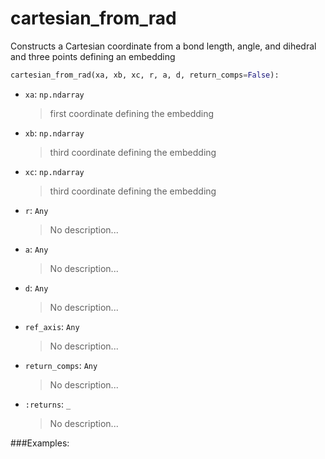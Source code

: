 # <a id="McUtils.McUtils.Numputils.VectorOps.cartesian_from_rad">cartesian_from_rad</a>

Constructs a Cartesian coordinate from a bond length, angle, and dihedral
    and three points defining an embedding

```python
cartesian_from_rad(xa, xb, xc, r, a, d, return_comps=False): 
```

- `xa`: `np.ndarray`
    >first coordinate defining the embedding
- `xb`: `np.ndarray`
    >third coordinate defining the embedding
- `xc`: `np.ndarray`
    >third coordinate defining the embedding
- `r`: `Any`
    >No description...
- `a`: `Any`
    >No description...
- `d`: `Any`
    >No description...
- `ref_axis`: `Any`
    >No description...
- `return_comps`: `Any`
    >No description...
- `:returns`: `_`
    >No description...

###Examples:
